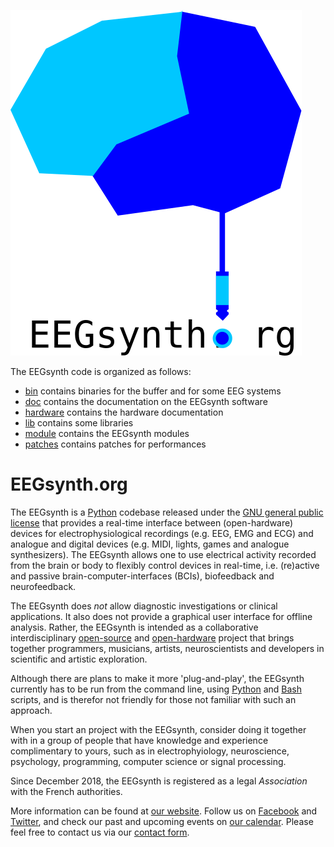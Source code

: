 ![](doc/figures/EEGsynth_logo.svg?sanitize=true)

The EEGsynth code is organized as follows:

 * [bin](bin) contains binaries for the buffer and for some EEG systems
 * [doc](doc) contains the documentation on the EEGsynth software
 * [hardware](hardware) contains the hardware documentation
 * [lib](lib) contains some libraries
 * [module](module) contains the EEGsynth modules
 * [patches](patches) contains patches for performances


# EEGsynth.org

The EEGsynth is a [Python](https://www.python.org/) codebase released under the [GNU general public
license]( https://en.wikipedia.org/wiki/GNU_General_Public_License) that provides a real-time
interface between (open-hardware) devices for electrophysiological recordings (e.g. EEG, EMG and
ECG) and analogue and digital devices (e.g. MIDI, lights, games and analogue synthesizers). The
EEGsynth allows one to use electrical activity recorded from the brain or body to flexibly control
devices in real-time, i.e. (re)active and passive brain-computer-interfaces (BCIs), biofeedback and
neurofeedback.

The EEGsynth does *not* allow diagnostic investigations or clinical applications. It also does not
provide a graphical user interface for offline analysis. Rather, the EEGsynth is intended as a
collaborative interdisciplinary [open-source](https://opensource.com/open-source-way) and
[open-hardware](https://opensource.com/resources/what-open-hardware) project that brings together
programmers, musicians, artists, neuroscientists and developers in scientific and artistic
exploration.

Although there are plans to make it more 'plug-and-play', the EEGsynth currently has to be run from
the command line, using [Python](https://www.python.org/) and
[Bash](https://en.wikipedia.org/wiki/Bash_%28Unix_shell%29) scripts, and is therefor not friendly
for those not familiar with such an approach.

When you start an project with the EEGsynth, consider doing it together with in a group of people
that have knowledge and experience complimentary to yours, such as in electrophyiology,
neuroscience, psychology, programming, computer science or signal processing.

Since December 2018, the EEGsynth is registered as a legal _Association_ with the French
authorities.

More information can be found at [our website](https://www.eegsynth.org). Follow us on
[Facebook](https://www.facebook.com/EEGsynth/) and [Twitter](https://twitter.com/eegsynth), and
check our past and upcoming events on [our
calendar](http://www.eegsynth.org/?calendar=eegsynth-calendar). Please feel free to contact us via
our [contact form](http://www.eegsynth.org/?page_id=233).
